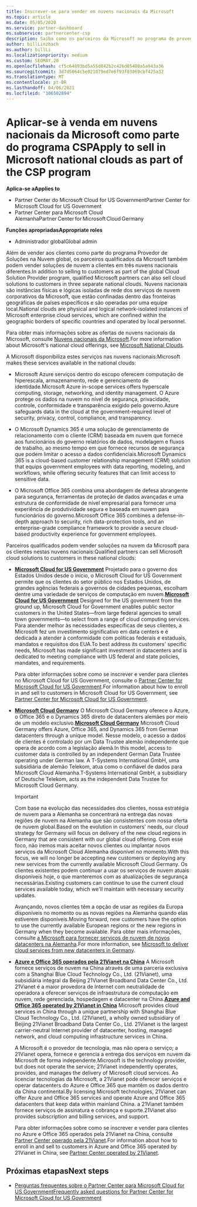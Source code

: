 ```yaml
---
title: Inscrever-se para vender em nuvens nacionais da Microsoft
ms.topic: article
ms.date: 05/05/2020
ms.service: partner-dashboard
ms.subservice: partnercenter-csp
description: Saiba como os parceiros da Microsoft no programa de provedor de soluções de nuvem podem vender para clientes registrados em nuvens nacionais com suporte.
author: billLinzbach
ms.author: billLi
ms.localizationpriority: medium
ms.custom: SEOMAY.20
ms.openlocfilehash: cf5c64893bd5a55d842b2c426d05480a5a943a36
ms.sourcegitcommit: 3d7d5064c5e021079ed7e6f93f03869cbf425a32
ms.translationtype: MT
ms.contentlocale: pt-BR
ms.lasthandoff: 04/06/2021
ms.locfileid: "106502894"
---
```

# <a name="apply-to-sell-in-microsoft-national-clouds-as-part-of-the-csp-program"></a><span data-ttu-id="3c84c-103">Aplicar-se à venda em nuvens nacionais da Microsoft como parte do programa CSP</span><span class="sxs-lookup"><span data-stu-id="3c84c-103">Apply to sell in Microsoft national clouds as part of the CSP program</span></span>

<span data-ttu-id="3c84c-104">**Aplica-se a**</span><span class="sxs-lookup"><span data-stu-id="3c84c-104">**Applies to**</span></span>

- <span data-ttu-id="3c84c-105">Partner Center do Microsoft Cloud for US Government</span><span class="sxs-lookup"><span data-stu-id="3c84c-105">Partner Center for Microsoft Cloud for US Government</span></span>
- <span data-ttu-id="3c84c-106">Partner Center para Microsoft Cloud Alemanha</span><span class="sxs-lookup"><span data-stu-id="3c84c-106">Partner Center for Microsoft Cloud Germany</span></span>

<span data-ttu-id="3c84c-107">**Funções apropriadas**</span><span class="sxs-lookup"><span data-stu-id="3c84c-107">**Appropriate roles**</span></span>

- <span data-ttu-id="3c84c-108">Administrador global</span><span class="sxs-lookup"><span data-stu-id="3c84c-108">Global admin</span></span>

<span data-ttu-id="3c84c-109">Além de vender aos clientes como parte do programa Provedor de Soluções na Nuvem global, os parceiros qualificados da Microsoft também podem vender soluções de nuvem a clientes em três nuvens nacionais diferentes.</span><span class="sxs-lookup"><span data-stu-id="3c84c-109">In addition to selling to customers as part of the global Cloud Solution Provider program, qualified Microsoft partners can also sell cloud solutions to customers in three separate national clouds.</span></span> <span data-ttu-id="3c84c-110">Nuvens nacionais são instâncias físicas e lógicas isoladas de rede dos serviços de nuvem corporativos da Microsoft, que estão confinadas dentro das fronteiras geográficas de países específicos e são operadas por uma equipe local.</span><span class="sxs-lookup"><span data-stu-id="3c84c-110">National clouds are physical and logical network-isolated instances of Microsoft enterprise cloud services, which are confined within the geographic borders of specific countries and operated by local personnel.</span></span>

<span data-ttu-id="3c84c-111">Para obter mais informações sobre as ofertas de nuvens nacionais da Microsoft, consulte [Nuvens nacionais da Microsoft](https://www.microsoft.com/trustcenter/cloudservices/nationalcloud).</span><span class="sxs-lookup"><span data-stu-id="3c84c-111">For more information about Microsoft's national cloud offerings, see [Microsoft National Clouds](https://www.microsoft.com/trustcenter/cloudservices/nationalcloud).</span></span>

<span data-ttu-id="3c84c-112">A Microsoft disponibiliza estes serviços nas nuvens nacionais:</span><span class="sxs-lookup"><span data-stu-id="3c84c-112">Microsoft makes these services available in the national clouds:</span></span>

-   <span data-ttu-id="3c84c-113">Microsoft Azure serviços dentro do escopo oferecem computação de hiperescala, armazenamento, rede e gerenciamento de identidade.</span><span class="sxs-lookup"><span data-stu-id="3c84c-113">Microsoft Azure in-scope services offers hyperscale computing, storage, networking, and identity management.</span></span> <span data-ttu-id="3c84c-114">O Azure protege os dados na nuvem no nível de segurança, privacidade, controle, conformidade e transparência exigido pelo governo.</span><span class="sxs-lookup"><span data-stu-id="3c84c-114">Azure safeguards data in the cloud at the government-required level of security, privacy, control, compliance, and transparency.</span></span>

-   <span data-ttu-id="3c84c-115">O Microsoft Dynamics 365 é uma solução de gerenciamento de relacionamento com o cliente (CRM) baseada em nuvem que fornece aos funcionários do governo relatórios de dados, modelagem e fluxos de trabalho, ao mesmo tempo em que fornece recursos de segurança que podem limitar o acesso a dados confidenciais.</span><span class="sxs-lookup"><span data-stu-id="3c84c-115">Microsoft Dynamics 365 is a cloud-based customer relationship management (CRM) solution that equips government employees with data reporting, modeling, and workflows, while offering security features that can limit access to sensitive data.</span></span>

-   <span data-ttu-id="3c84c-116">O Microsoft Office 365 combina uma abordagem de defesa abrangente para segurança, ferramentas de proteção de dados avançadas e uma estrutura de conformidade de nível empresarial para fornecer uma experiência de produtividade segura e baseada em nuvem para funcionários do governo.</span><span class="sxs-lookup"><span data-stu-id="3c84c-116">Microsoft Office 365 combines a defense-in-depth approach to security, rich data-protection tools, and an enterprise-grade compliance framework to provide a secure cloud-based productivity experience for government employees.</span></span>

<span data-ttu-id="3c84c-117">Parceiros qualificados podem vender soluções na nuvem da Microsoft para os clientes nestas nuvens nacionais:</span><span class="sxs-lookup"><span data-stu-id="3c84c-117">Qualified partners can sell Microsoft cloud solutions to customers in these national clouds:</span></span>

-   <span data-ttu-id="3c84c-118">[**Microsoft Cloud for US Government**](https://www.microsoft.com/trustcenter/cloudservices/nationalcloud#Microsoft_Cloud_for_US) Projetado para o governo dos Estados Unidos desde o início, o Microsoft Cloud for US Government permite que os clientes do setor público nos Estados Unidos, de grandes agências federais a governos de cidades pequenas, escolham dentre uma variedade de serviços de computação em nuvem.</span><span class="sxs-lookup"><span data-stu-id="3c84c-118">[**Microsoft Cloud for US Government**](https://www.microsoft.com/trustcenter/cloudservices/nationalcloud#Microsoft_Cloud_for_US) Designed for the US government from the ground up, Microsoft Cloud for Government enables public sector customers in the United States—from large federal agencies to small town governments—to select from a range of cloud computing services.</span></span> <span data-ttu-id="3c84c-119">Para atender melhor às necessidades específicas de seus clientes, a Microsoft fez um investimento significativo em data centers e é dedicada a atender à conformidade com políticas federais e estaduais, mandatos e requisitos dos EUA.</span><span class="sxs-lookup"><span data-stu-id="3c84c-119">To best address its customers' specific needs, Microsoft has made significant investment in datacenters and is dedicated to meeting compliance with US federal and state policies, mandates, and requirements.</span></span> 

    <span data-ttu-id="3c84c-120">Para obter informações sobre como se inscrever e vender para clientes no Microsoft Cloud for US Government, consulte o [Partner Center for Microsoft Cloud for US Government](partner-center-for-microsoft-us-govt-cloud.md).</span><span class="sxs-lookup"><span data-stu-id="3c84c-120">For information about how to enroll in and sell to customers in Microsoft Cloud for US Government, see [Partner Center for Microsoft Cloud for US Government](partner-center-for-microsoft-us-govt-cloud.md).</span></span>

-   <span data-ttu-id="3c84c-121">[**Microsoft Cloud Germany**](https://www.microsoft.com/trustcenter/cloudservices/nationalcloud#Microsoft_Cloud_Germany) O Microsoft Cloud Germany oferece o Azure, o Office 365 e o Dynamics 365 direto de datacenters alemães por meio de um modelo exclusivo.</span><span class="sxs-lookup"><span data-stu-id="3c84c-121">[**Microsoft Cloud Germany**](https://www.microsoft.com/trustcenter/cloudservices/nationalcloud#Microsoft_Cloud_Germany) Microsoft Cloud Germany offers Azure, Office 365, and Dynamics 365 from German datacenters through a unique model.</span></span> <span data-ttu-id="3c84c-122">Nesse modelo, o acesso a dados de clientes é controlado por um Data Trustee alemão independente que opera de acordo com a legislação alemã.</span><span class="sxs-lookup"><span data-stu-id="3c84c-122">In this model, access to customer data is controlled by an independent German Data Trustee operating under German law.</span></span> <span data-ttu-id="3c84c-123">A T-Systems International GmbH, uma subsidiária de alemão Telekom, atua como o confiável de dados para Microsoft Cloud Alemanha.</span><span class="sxs-lookup"><span data-stu-id="3c84c-123">T-Systems International GmbH, a subsidiary of Deutsche Telekom, acts as the independent Data Trustee for Microsoft Cloud Germany.</span></span>

    > [!IMPORTANT]  
    > <span data-ttu-id="3c84c-124">Com base na evolução das necessidades dos clientes, nossa estratégia de nuvem para a Alemanha se concentrará na entrega das novas regiões de nuvem na Alemanha que são consistentes com nossa oferta de nuvem global.</span><span class="sxs-lookup"><span data-stu-id="3c84c-124">Based on the evolution in customers' needs, our cloud strategy for Germany will focus on delivery of the new cloud regions in Germany that are consistent with our global cloud offering.</span></span> <span data-ttu-id="3c84c-125">Com esse foco, não iremos mais aceitar novos clientes ou implantar novos serviços da Microsoft Cloud Alemanha disponível no momento.</span><span class="sxs-lookup"><span data-stu-id="3c84c-125">With this focus, we will no longer be accepting new customers or deploying any new services from the currently available Microsoft Cloud Germany.</span></span> <span data-ttu-id="3c84c-126">Os clientes existentes podem continuar a usar os serviços de nuvem atuais disponíveis hoje, o que manteremos com as atualizações de segurança necessárias.</span><span class="sxs-lookup"><span data-stu-id="3c84c-126">Existing customers can continue to use the current cloud services available today, which we'll maintain with necessary security updates.</span></span>
    >  
    > <span data-ttu-id="3c84c-127">Avançando, novos clientes têm a opção de usar as regiões da Europa disponíveis no momento ou as novas regiões na Alemanha quando elas estiverem disponíveis.</span><span class="sxs-lookup"><span data-stu-id="3c84c-127">Moving forward, new customers have the option to use the currently available European regions or the new regions in Germany when they become available.</span></span> <span data-ttu-id="3c84c-128">Para obter mais informações, consulte [a Microsoft para fornecer serviços de nuvem de novos datacenters na Alemanha](https://news.microsoft.com/europe/2018/08/31/microsoft-to-deliver-cloud-services-from-new-datacentres-in-germany-in-2019-to-meet-evolving-customer-needs/).</span><span class="sxs-lookup"><span data-stu-id="3c84c-128">For more information, see [Microsoft to deliver cloud services from new datacenters in Germany](https://news.microsoft.com/europe/2018/08/31/microsoft-to-deliver-cloud-services-from-new-datacentres-in-germany-in-2019-to-meet-evolving-customer-needs/).</span></span>

    
-   <span data-ttu-id="3c84c-129">[**Azure e Office 365 operados pela 21Vianet na China**](https://www.microsoft.com/trustcenter/cloudservices/nationalcloud#Microsoft_Cloud_for_China) A Microsoft fornece serviços de nuvem na China através de uma parceria exclusiva com a Shanghai Blue Cloud Technology Co., Ltd. (21Vianet), uma subsidiária integral da Beijing 21Vianet Broadband Data Center Co., Ltd. 21Vianet é a maior provedora de Internet com neutralidade de operadora a oferecer serviços de infraestrutura de computação em nuvem, rede gerenciada, hospedagem e datacenter na China.</span><span class="sxs-lookup"><span data-stu-id="3c84c-129">[**Azure and Office 365 operated by 21Vianet in China**](https://www.microsoft.com/trustcenter/cloudservices/nationalcloud#Microsoft_Cloud_for_China) Microsoft provides cloud services in China through a unique partnership with Shanghai Blue Cloud Technology Co., Ltd. (21Vianet), a wholly owned subsidiary of Beijing 21Vianet Broadband Data Center Co., Ltd. 21Vianet is the largest carrier-neutral Internet provider of datacenter, hosting, managed network, and cloud computing infrastructure services in China.</span></span> 

    <span data-ttu-id="3c84c-130">A Microsoft é o provedor de tecnologia, mas não opera o serviço; a 21Vianet opera, fornece e gerencia a entrega dos serviços em nuvem da Microsoft de forma independente.</span><span class="sxs-lookup"><span data-stu-id="3c84c-130">Microsoft is the technology provider, but does not operate the service; 21Vianet independently operates, provides, and manages the delivery of Microsoft cloud services.</span></span> <span data-ttu-id="3c84c-131">Ao licenciar tecnologias da Microsoft, a 21Vianet pode oferecer serviços e operar datacenters do Azure e Office 365 que mantêm os dados dentro da China continental.</span><span class="sxs-lookup"><span data-stu-id="3c84c-131">By licensing Microsoft technologies, 21Vianet can offer Azure and Office 365 services and operate Azure and Office 365 datacenters that keep data within mainland China.</span></span> <span data-ttu-id="3c84c-132">a 21Vianet também fornece serviços de assinatura e cobrança e suporte.</span><span class="sxs-lookup"><span data-stu-id="3c84c-132">21Vianet also provides subscription and billing services, and support.</span></span>

    <span data-ttu-id="3c84c-133">Para obter informações sobre como se inscrever e vender para clientes no Azure e Office 365 operados pela 21Vianet na China, consulte [Partner Center operado pela 21Vianet](/previous-versions/windows/it-pro/windows-home-server/ff357696(v=ws.11)).</span><span class="sxs-lookup"><span data-stu-id="3c84c-133">For information about how to enroll in and sell to customers in Azure and Office 365 operated by 21Vianet in China, see [Partner Center operated by 21Vianet](/previous-versions/windows/it-pro/windows-home-server/ff357696(v=ws.11)).</span></span>

## <a name="next-steps"></a><span data-ttu-id="3c84c-134">Próximas etapas</span><span class="sxs-lookup"><span data-stu-id="3c84c-134">Next steps</span></span>

- [<span data-ttu-id="3c84c-135">Perguntas frequentes sobre o Partner Center para Microsoft Cloud for US Government</span><span class="sxs-lookup"><span data-stu-id="3c84c-135">Frequently asked questions for Partner Center for Microsoft Cloud for US Government</span></span>](faq-for-us-govt-cloud.md)
